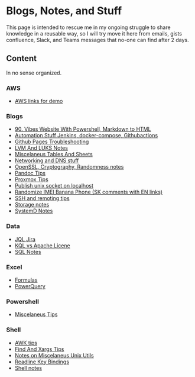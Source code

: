 ﻿# Blogs, Notes, and Stuff
This page is intended to rescue me in my ongoing struggle to share knowledge in a reusable way, so I will try move it here from emails, gists confluence, Slack, and Teams messages that no-one can find after 2 days.
## Content
In no sense organized.
### AWS
* [AWS links for demo](./content/AWS/AWSLinksForDemo.md)
### Blogs
* [90. Vibes Website With Powershell, Markdown to HTML](./content/Blogs/90.VibeWebsiteWithPowershellMarkdown2HTML.md)
* [Automation Stuff Jenkins, docker-compose, Githubactions](./content/Blogs/AutomationStuffJenkinsDocker-ComposeGithubactions.md)
* [Github Pages Troubleshooting](./content/Blogs/GithubPagesTroubleshooting.md)
* [LVM And LUKS Notes](./content/Blogs/LvmAndLuksNotes.md)
* [Miscelaneus Tables And Sheets](./content/Blogs/MiscelaneusTablesAndSheets.md)
* [Networking and DNS stuff](./content/Blogs/NetworkingAndDNSStuff.md)
* [OpenSSL, Cryptography, Randomness notes](./content/Blogs/OpenSSLCryptographyRandomnessNotes.md)
* [Pandoc Tips](./content/Blogs/PandocTips.md)
* [Proxmox Tips](./content/Blogs/ProxmoxTips.md)
* [Publish unix socket on localhost](./content/Blogs/PublishSocketOnLocalhost.md)
* [Randomize IMEI Banana Phone (SK comments with EN links)](./content/Blogs/RandomizeIMEIonBananaPhone.md)
* [SSH and remoting tips](./content/Blogs/SSHAndRemotingTips.md)
* [Storage notes](./content/Blogs/StorageNotes.md)
* [SystemD Notes](./content/Blogs/SystemDNotes.md)
### Data
* [JQL Jira](./content/Data/JQLJira.md)
* [KQL vs Apache Licene](./content/Data/KQLvsLucene.md)
* [SQL Notes](./content/Data/SQLnotes.md)
### Excel
* [Formulas](./content/Excel/Formulas.md)
* [PowerQuery](./content/Excel/PowerQuery.md)
### Powershell
* [Miscelaneus Tips](./content/Powershell/MiscelaneusTips.md)
### Shell
* [AWK tips](./content/Shell/AWK.md)
* [Find And Xargs Tips](./content/Shell/FindAndXargsTips.md)
* [Notes on Miscelaneus Unix Utils](./content/Shell/NotesOnMiscUnixUtils.md)
* [Readline Key Bindings](./content/Shell/ReadlineKeyBindings.md)
* [Shell notes](./content/Shell/ShellNotes.md)
